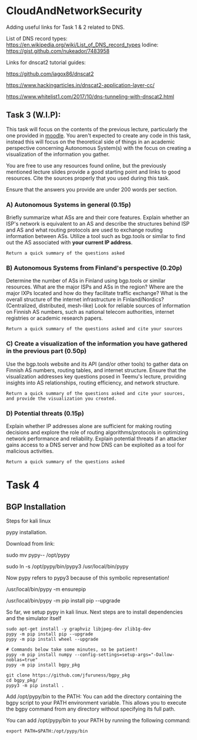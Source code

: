 # CloudAndNetworkSecurity



Adding useful links for Task 1 & 2 related to DNS.

List of DNS record types: https://en.wikipedia.org/wiki/List_of_DNS_record_types
Iodine: https://gist.github.com/nukeador/7483958



Links for dnscat2 tutorial guides: 

https://github.com/iagox86/dnscat2

https://www.hackingarticles.in/dnscat2-application-layer-cc/

https://www.whitelist1.com/2017/10/dns-tunneling-with-dnscat2.html

## Task 3 (W.I.P):
This task will focus on the contents of the previous lecture, particularly the one provided in [moodle](https://moodle.oulu.fi/pluginfile.php/2289617/mod_resource/content/1/Luento%207B%20internet.pdf).
You aren't expected to create any code in this task, instead this will focus on the theoretical side of things in an academic perspective concerning Autonomous System(s) with the focus on creating a visualization of the information you gather. 

You are free to use any resources found online,
but the previously mentioned lecture slides provide a good starting point and links to good resources. Cite the sources properly that you used during this task.

Ensure that the answers you provide are under 200 words per section.

### A) Autonomous Systems in general (0.15p)
Briefly summarize what ASs are and their core features. Explain whether an ISP's network is equivalent to an AS and describe the structures behind ISP and AS and what routing protocols are used to exchange routing information between ASs.
Utilize a tool such as bgp.tools or similar to find out the AS associated with **your current IP address**.

```
Return a quick summary of the questions asked
```

### B) Autonomous Systems from Finland's perspective (0.20p)
Determine the number of ASs in Finland using bgp.tools or similar resources. What are the major ISPs and ASs in the region? Where are the major IXPs located and how do they facilitate traffic exchange? What is the overall structure of the internet infrastructure in Finland/Nordics? (Centralized, distributed, mesh-like)
Look for reliable sources of information on Finnish AS numbers, such as national telecom authorities, internet registries or academic research papers.

```
Return a quick summary of the questions asked and cite your sources
```

### C) Create a visualization of the information you have gathered in the previous part (0.50p)
Use the bgp.tools website and its API (and/or other tools) to gather data on Finnish AS numbers, routing tables, and internet structure. Ensure that the visualization addresses key questions posed in Teemu's lecture, providing insights into AS relationships, routing efficiency, and network structure.

```
Return a quick summary of the questions asked and cite your sources, and provide the visualization you created.
```

### D) Potential threats (0.15p)
Explain whether IP addresses alone are sufficient for making routing decisions and explore the role of routing algorithms/protocols in optimizing network performance and reliability. Explain potential threats if an attacker gains access to a DNS server and how DNS can be exploited as a tool for malicious activities.

```
Return a quick summary of the questions asked
```




# Task 4

## BGP Installation

Steps for kali linux

pypy installation.

Download from link:

sudo mv pypy-<version>-<architecture> /opt/pypy

sudo ln -s /opt/pypy/bin/pypy3 /usr/local/bin/pypy

Now pypy refers to pypy3 because of this symbolic representation!

/usr/local/bin/pypy -m ensurepip

/usr/local/bin/pypy -m pip install pip --upgrade

So far, we setup pypy in kali linux. Next steps are to install dependencies and the simulator itself

```
sudo apt-get install -y graphviz libjpeg-dev zlib1g-dev
pypy -m pip install pip --upgrade
pypy -m pip install wheel --upgrade

# Commands below take some minutes, so be patient!
pypy -m pip install numpy --config-settings=setup-args="-Dallow-noblas=true"
pypy -m pip install bgpy_pkg

git clone https://github.com/jfuruness/bgpy_pkg
cd bgpy_pkg/
pypy3 -m pip install .

```

Add /opt/pypy/bin to the PATH:
You can add the directory containing the bgpy script to your PATH environment variable. This allows you to execute the bgpy command from any directory without specifying its full path.

You can add /opt/pypy/bin to your PATH by running the following command:
```
export PATH=$PATH:/opt/pypy/bin
```

